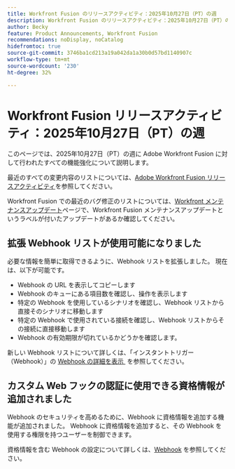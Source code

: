 ```yaml
---
title: Workfront Fusion のリリースアクティビティ：2025年10月27日（PT）の週
description: Workfront Fusion のリリースアクティビティ：2025年10月27日（PT）の週
author: Becky
feature: Product Announcements, Workfront Fusion
recommendations: noDisplay, noCatalog
hidefromtoc: true
source-git-commit: 3746ba1cd213a19a042da1a30b0d57bd1140907c
workflow-type: tm+mt
source-wordcount: '230'
ht-degree: 32%

---
```


# Workfront Fusion リリースアクティビティ：2025年10月27日（PT）の週

このページでは、2025年10月27日（PT）の週に Adobe Workfront Fusion に対して行われたすべての機能強化について説明します。

最近のすべての変更内容のリストについては、[Adobe Workfront Fusion リリースアクティビティ](/help/workfront-fusion/fusion-product-releases/fusion-release-activity.md)を参照してください。

Workfront Fusion での最近のバグ修正のリストについては、[Workfront メンテナンスアップデート](https://experienceleague.adobe.com/en/docs/workfront-known-issues/releases/current-updates)ページで、Workfront Fusion メンテナンスアップデートというラベルが付いたアップデートがあるか確認してください。

## 拡張 Webhook リストが使用可能になりました

必要な情報を簡単に取得できるように、Webhook リストを拡張しました。 現在は、以下が可能です。

* Webhook の URL を表示してコピーします
* Webhook のキューにある項目数を確認し、操作を表示します
* 特定の Webhook を使用しているシナリオを確認し、Webhook リストから直接そのシナリオに移動します
* 特定の Webhook で使用されている接続を確認し、Webhook リストからその接続に直接移動します
* Webhook の有効期限が切れているかどうかを確認します。

新しい Webhook リストについて詳しくは、「インスタントトリガー（Webhook）」の [Webhook の詳細を表示 &#x200B;](/help/workfront-fusion/references/modules/webhooks-reference.md#view-webhook-details) を参照してください。

## カスタム Web フックの認証に使用できる資格情報が追加されました

Webhook のセキュリティを高めるために、Webhook に資格情報を追加する機能が追加されました。 Webhook に資格情報を追加すると、その Webhook を使用する権限を持つユーザーを制御できます。

資格情報を含む Webhook の設定について詳しくは、[Webhook](/help/workfront-fusion/references/apps-and-modules/universal-connectors/webhooks-updated.md) を参照してください。

